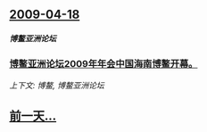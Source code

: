 ## [2009-04-18](/news/2009/04/18/index.md)

##### 博鳌亚洲论坛
### [博鳌亚洲论坛2009年年会中国海南博鳌开幕。](/news/2009/04/18/博鳌亚洲论坛2009年年会中国海南博鳌开幕.md)
_上下文: 博鳌, 博鳌亚洲论坛_

## [前一天...](/news/2009/04/17/index.md)

